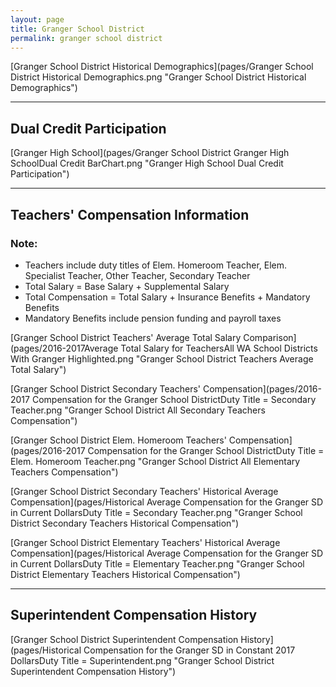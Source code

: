 ```yaml
---
layout: page
title: Granger School District
permalink: granger school district
---
```



[Granger School District Historical Demographics](pages/Granger School District Historical Demographics.png "Granger School District Historical Demographics")

___

## Dual Credit Participation

[Granger High School](pages/Granger School District Granger High SchoolDual Credit BarChart.png "Granger High School Dual Credit Participation")


___

## Teachers' Compensation Information
### Note:
- Teachers include duty titles of Elem. Homeroom Teacher, Elem. Specialist Teacher, Other Teacher, Secondary Teacher
- Total Salary = Base Salary + Supplemental Salary
- Total Compensation = Total Salary + Insurance Benefits + Mandatory Benefits
- Mandatory Benefits include pension funding and payroll taxes

[Granger School District Teachers' Average Total Salary Comparison](pages/2016-2017Average Total Salary for TeachersAll WA School Districts With Granger Highlighted.png "Granger School District Teachers Average Total Salary")

[Granger School District Secondary Teachers' Compensation](pages/2016-2017 Compensation for the Granger School DistrictDuty Title = Secondary Teacher.png "Granger School District All Secondary Teachers Compensation")

[Granger School District Elem. Homeroom Teachers' Compensation](pages/2016-2017 Compensation for the Granger School DistrictDuty Title = Elem. Homeroom Teacher.png "Granger School District All Elementary Teachers Compensation")

[Granger School District Secondary Teachers' Historical Average Compensation](pages/Historical Average Compensation for the Granger SD in Current DollarsDuty Title = Secondary Teacher.png "Granger School District Secondary Teachers Historical Compensation")

[Granger School District Elementary Teachers' Historical Average Compensation](pages/Historical Average Compensation for the Granger SD in Current DollarsDuty Title = Elementary Teacher.png "Granger School District Elementary Teachers Historical Compensation")


___

## Superintendent Compensation History

[Granger School District Superintendent Compensation History](pages/Historical Compensation for the Granger SD in Constant 2017 DollarsDuty Title = Superintendent.png "Granger School District Superintendent Compensation History")

